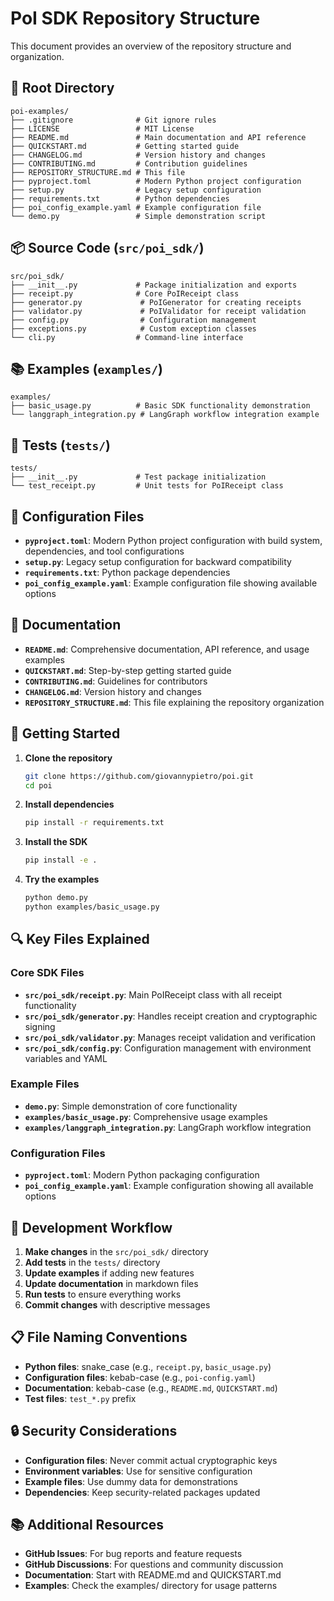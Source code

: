 # PoI SDK Repository Structure

This document provides an overview of the repository structure and organization.

## 📁 Root Directory

```
poi-examples/
├── .gitignore              # Git ignore rules
├── LICENSE                 # MIT License
├── README.md               # Main documentation and API reference
├── QUICKSTART.md           # Getting started guide
├── CHANGELOG.md            # Version history and changes
├── CONTRIBUTING.md         # Contribution guidelines
├── REPOSITORY_STRUCTURE.md # This file
├── pyproject.toml          # Modern Python project configuration
├── setup.py                # Legacy setup configuration
├── requirements.txt        # Python dependencies
├── poi_config_example.yaml # Example configuration file
└── demo.py                 # Simple demonstration script
```

## 📦 Source Code (`src/poi_sdk/`)

```
src/poi_sdk/
├── __init__.py             # Package initialization and exports
├── receipt.py              # Core PoIReceipt class
├── generator.py             # PoIGenerator for creating receipts
├── validator.py             # PoIValidator for receipt validation
├── config.py                # Configuration management
├── exceptions.py            # Custom exception classes
└── cli.py                  # Command-line interface
```

## 📚 Examples (`examples/`)

```
examples/
├── basic_usage.py          # Basic SDK functionality demonstration
└── langgraph_integration.py # LangGraph workflow integration example
```

## 🧪 Tests (`tests/`)

```
tests/
├── __init__.py             # Test package initialization
└── test_receipt.py         # Unit tests for PoIReceipt class
```

## 🔧 Configuration Files

- **`pyproject.toml`**: Modern Python project configuration with build system, dependencies, and tool configurations
- **`setup.py`**: Legacy setup configuration for backward compatibility
- **`requirements.txt`**: Python package dependencies
- **`poi_config_example.yaml`**: Example configuration file showing available options

## 📖 Documentation

- **`README.md`**: Comprehensive documentation, API reference, and usage examples
- **`QUICKSTART.md`**: Step-by-step getting started guide
- **`CONTRIBUTING.md`**: Guidelines for contributors
- **`CHANGELOG.md`**: Version history and changes
- **`REPOSITORY_STRUCTURE.md`**: This file explaining the repository organization

## 🚀 Getting Started

1. **Clone the repository**
   ```bash
   git clone https://github.com/giovannypietro/poi.git
   cd poi
   ```

2. **Install dependencies**
   ```bash
   pip install -r requirements.txt
   ```

3. **Install the SDK**
   ```bash
   pip install -e .
   ```

4. **Try the examples**
   ```bash
   python demo.py
   python examples/basic_usage.py
   ```

## 🔍 Key Files Explained

### Core SDK Files
- **`src/poi_sdk/receipt.py`**: Main PoIReceipt class with all receipt functionality
- **`src/poi_sdk/generator.py`**: Handles receipt creation and cryptographic signing
- **`src/poi_sdk/validator.py`**: Manages receipt validation and verification
- **`src/poi_sdk/config.py`**: Configuration management with environment variables and YAML

### Example Files
- **`demo.py`**: Simple demonstration of core functionality
- **`examples/basic_usage.py`**: Comprehensive usage examples
- **`examples/langgraph_integration.py`**: LangGraph workflow integration

### Configuration Files
- **`pyproject.toml`**: Modern Python packaging configuration
- **`poi_config_example.yaml`**: Example configuration showing all available options

## 🎯 Development Workflow

1. **Make changes** in the `src/poi_sdk/` directory
2. **Add tests** in the `tests/` directory
3. **Update examples** if adding new features
4. **Update documentation** in markdown files
5. **Run tests** to ensure everything works
6. **Commit changes** with descriptive messages

## 📋 File Naming Conventions

- **Python files**: snake_case (e.g., `receipt.py`, `basic_usage.py`)
- **Configuration files**: kebab-case (e.g., `poi-config.yaml`)
- **Documentation**: kebab-case (e.g., `README.md`, `QUICKSTART.md`)
- **Test files**: `test_*.py` prefix

## 🔒 Security Considerations

- **Configuration files**: Never commit actual cryptographic keys
- **Environment variables**: Use for sensitive configuration
- **Example files**: Use dummy data for demonstrations
- **Dependencies**: Keep security-related packages updated

## 📚 Additional Resources

- **GitHub Issues**: For bug reports and feature requests
- **GitHub Discussions**: For questions and community discussion
- **Documentation**: Start with README.md and QUICKSTART.md
- **Examples**: Check the examples/ directory for usage patterns
